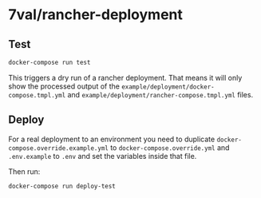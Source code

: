 # 7val/rancher-deployment

## Test

```bash
docker-compose run test
```
This triggers a dry run of a rancher deployment. That means it will only show the processed output of the `example/deployment/docker-compose.tmpl.yml` and `example/deployment/rancher-compose.tmpl.yml` files.

## Deploy

For a real deployment to an environment you need to duplicate `docker-compose.override.example.yml` to `docker-compose.override.yml` and `.env.example` to `.env` and set the variables inside that file.

Then run:
```bash
docker-compose run deploy-test
```
